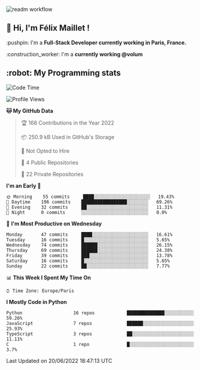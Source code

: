 ![readm workflow](https://github.com/fmaillet24/fmaillet24/actions/workflows/main.yml/badge.svg)

<h2>👋 Hi, I'm Félix Maillet !</h2>

<p>:pushpin: I'm a <strong>Full-Stack Developer currently working in Paris, France.</strong></p>
<p>:construction_worker: I'm a <strong>currently working @volum</strong></p>

<h2>:robot: My Programming stats</h2>

<!--START_SECTION:waka-->
![Code Time](http://img.shields.io/badge/Code%20Time-0%20secs-blue)

![Profile Views](http://img.shields.io/badge/Profile%20Views-0-blue)

**🐱 My GitHub Data** 

> 🏆 168 Contributions in the Year 2022
 > 
> 📦 250.9 kB Used in GitHub's Storage 
 > 
> 🚫 Not Opted to Hire
 > 
> 📜 4 Public Repositories 
 > 
> 🔑 22 Private Repositories  
 > 
**I'm an Early 🐤** 

```text
🌞 Morning    55 commits     ████░░░░░░░░░░░░░░░░░░░░░   19.43% 
🌆 Daytime    196 commits    █████████████████░░░░░░░░   69.26% 
🌃 Evening    32 commits     ██░░░░░░░░░░░░░░░░░░░░░░░   11.31% 
🌙 Night      0 commits      ░░░░░░░░░░░░░░░░░░░░░░░░░   0.0%

```
📅 **I'm Most Productive on Wednesday** 

```text
Monday       47 commits     ████░░░░░░░░░░░░░░░░░░░░░   16.61% 
Tuesday      16 commits     █░░░░░░░░░░░░░░░░░░░░░░░░   5.65% 
Wednesday    74 commits     ██████░░░░░░░░░░░░░░░░░░░   26.15% 
Thursday     69 commits     ██████░░░░░░░░░░░░░░░░░░░   24.38% 
Friday       39 commits     ███░░░░░░░░░░░░░░░░░░░░░░   13.78% 
Saturday     16 commits     █░░░░░░░░░░░░░░░░░░░░░░░░   5.65% 
Sunday       22 commits     ██░░░░░░░░░░░░░░░░░░░░░░░   7.77%

```


📊 **This Week I Spent My Time On** 

```text
⌚︎ Time Zone: Europe/Paris

```

**I Mostly Code in Python** 

```text
Python                   16 repos            ██████████████░░░░░░░░░░░   59.26% 
JavaScript               7 repos             ██████░░░░░░░░░░░░░░░░░░░   25.93% 
TypeScript               3 repos             ██░░░░░░░░░░░░░░░░░░░░░░░   11.11% 
C                        1 repo              █░░░░░░░░░░░░░░░░░░░░░░░░   3.7%

```



 Last Updated on 20/06/2022 18:47:13 UTC
<!--END_SECTION:waka-->
